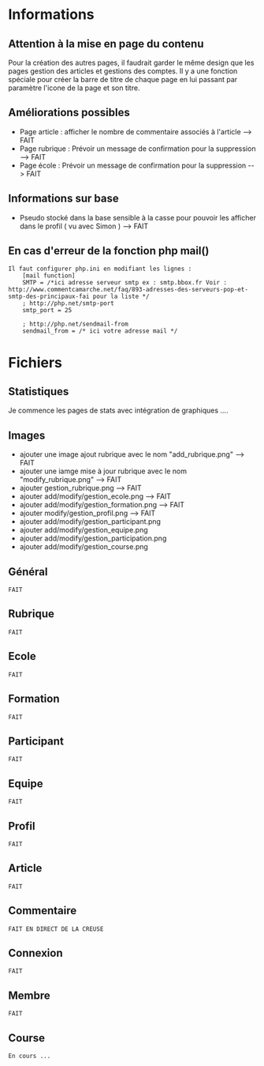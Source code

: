 # Informations

## Attention à la mise en page du contenu

Pour la création des autres pages, il faudrait garder le même design que les pages gestion des articles et gestions des comptes.
Il y a une fonction spéciale pour créer la barre de titre de chaque page en lui passant par paramètre l'icone de la page et son titre.

## Améliorations possibles

* Page article : afficher le nombre de commentaire associés à l'article --> FAIT
* Page rubrique : Prévoir un message de confirmation pour la suppression --> FAIT
* Page école : Prévoir un message de confirmation pour la suppression --> FAIT
	
## Informations sur base

* Pseudo stocké dans la base sensible à la casse pour pouvoir les afficher dans le profil ( vu avec Simon ) --> FAIT
	
## En cas d'erreur de la fonction php mail()

	Il faut configurer php.ini en modifiant les lignes :
		[mail function]
		SMTP = /*ici adresse serveur smtp ex : smtp.bbox.fr Voir : http://www.commentcamarche.net/faq/893-adresses-des-serveurs-pop-et-smtp-des-principaux-fai pour la liste */
		; http://php.net/smtp-port
		smtp_port = 25

		; http://php.net/sendmail-from
		sendmail_from = /* ici votre adresse mail */


# Fichiers

## Statistiques

Je commence les pages de stats avec intégration de graphiques ....

## Images

* ajouter une image ajout rubrique avec le nom "add_rubrique.png" --> FAIT
* ajouter une iamge mise à jour rubrique avec le nom "modify_rubrique.png" --> FAIT
* ajouter gestion_rubrique.png --> FAIT
* ajouter add/modify/gestion_ecole.png --> FAIT
* ajouter add/modify/gestion_formation.png --> FAIT
* ajouter modify/gestion_profil.png --> FAIT
* ajouter add/modify/gestion_participant.png
* ajouter add/modify/gestion_equipe.png
* ajouter add/modify/gestion_participation.png
* ajouter add/modify/gestion_course.png

## Général

	FAIT

## Rubrique

	FAIT

## Ecole

	FAIT

## Formation

	FAIT

## Participant

	FAIT

## Equipe

	FAIT

## Profil

	FAIT
	
## Article

	FAIT
	
## Commentaire

	FAIT EN DIRECT DE LA CREUSE
	
## Connexion

	FAIT
	
## Membre

	FAIT

## Course

	En cours ...
